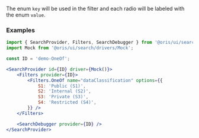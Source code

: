 
The enum `key` will be used in the filter and each radio will be labeled with the enum `value`.

### Examples

```jsx
import { SearchProvider, Filters, SearchDebugger } from '@oris/ui/search';
import Mock from '@oris/ui/search/drivers/Mock';

const ID = 'demo-OneOf';

<SearchProvider id={ID} driver={Mock()}>
    <Filters provider={ID}>
        <Filters.OneOf name="dataClassification" options={{
            S1: 'Public (S1)',
            S2: 'Internal (S2)',
            S3: 'Private (S3)',
            S4: 'Restricted (S4)',
        }} />
    </Filters>

    <SearchDebugger provider={ID} />
</SearchProvider>
```
